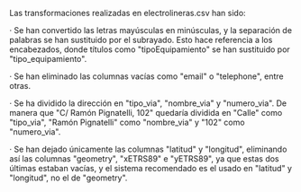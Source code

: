 Las transformaciones realizadas en electrolineras.csv han sido:

· Se han convertido las letras mayúsculas en minúsculas, y la separación de palabras se han sustituido por el subrayado. Esto hace referencia a los encabezados, donde títulos como "tipoEquipamiento" se han sustituido por "tipo_equipamiento".

· Se han eliminado las columnas vacías como "email" o "telephone", entre otras.

· Se ha dividido la dirección en "tipo_via", "nombre_via" y "numero_via". De manera que "C/ Ramón Pignatelli, 102" quedaría dividida en "Calle" como "tipo_via", "Ramón Pignatelli" como "nombre_via" y "102" como "numero_via".

· Se han dejado únicamente las columnas "latitud" y "longitud", eliminando así las columnas "geometry", "xETRS89" e "yETRS89", ya que estas dos últimas estaban vacías, y el sistema recomendado es el usado en "latitud" y "longitud", no el de "geometry".